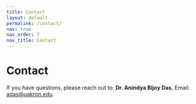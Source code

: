 ```yaml
---
title: Contact
layout: default
permalink: /contact/
nav: true
nav_order: 7
nav_title: Contact
---
```

# Contact

If you have questions, please reach out to: **Dr. Anindya Bijoy Das**, Email: adas@uakron.edu.


